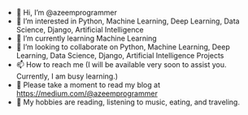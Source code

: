 - 👋 Hi, I’m @azeemprogrammer
- 👀 I’m interested in Python, Machine Learning, Deep Learning, Data Science, Django, Artificial Intelligence
- 🌱 I’m currently learning Machine Learning
- 💞️ I’m looking to collaborate on Python, Machine Learning, Deep Learning, Data Science, Django, Artificial Intelligence Projects
- 📫 How to reach me (I will be available very soon to assist you. Currently, I am busy learning.)
- 📝 Please take a moment to read my blog at https://medium.com/@azeemprogrammer
- 💆 My hobbies are reading, listening to music, eating, and traveling.

<!---
azeemprogrammer/azeemprogrammer is a ✨ special ✨ repository because its `README.md` (this file) appears on your GitHub profile.
You can click the Preview link to take a look at your changes.
--->
